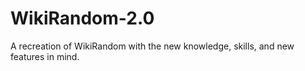 # WikiRandom-2.0

A recreation of WikiRandom with the new knowledge, skills, and new features in mind.

